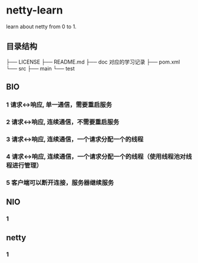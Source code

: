# netty-learn
learn about netty from 0 to 1.

## 目录结构
├── LICENSE
├── README.md
├── doc 对应的学习记录
├── pom.xml
└── src
    ├── main
    └── test
## BIO

### 1 请求<->响应, 单一通信，需要重启服务

### 2 请求<->响应, 连续通信，不需要重启服务

### 3 请求<->响应, 连续通信，一个请求分配一个的线程

### 4 请求<->响应, 连续通信，一个请求分配一个的线程（使用线程池对线程进行管理）

### 5 客户端可以断开连接，服务器继续服务

## NIO
### 1

## netty
### 1


